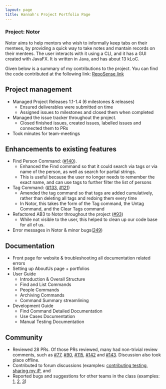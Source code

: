 ```yaml
---
layout: page
title: Hannah's Project Portfolio Page
---
```


### Project: Notor

Notor aims to help mentors who wish to informally keep tabs on their mentees, by providing a quick way to take notes and
mantain records on their mentees. The user interacts with it using a CLI, and it has a GUI created with JavaFX. It is
written in Java, and has about 13 kLoC.

Given below is a summary of my contributions to the project. You can find the code contributed at the following link: [RepoSense link](https://nus-cs2103-ay2122s1.github.io/tp-dashboard/?tabOpen=true&tabType=authorship&tabAuthor=kaixin-hc&tabRepo=AY2122S1-CS2103T-W08-1%2Ftp%5Bmaster%5D&authorshipFileTypes=docs~functional-code~test-code~other&search=AY2122S1-CS2103T-W08-1%2Ftp%5Bmaster%5D&sort=groupTitle&sortWithin=title&since=2021-09-17&timeframe=commit&mergegroup=&groupSelect=groupByRepos&breakdown=false&authorshipIsMergeGroup=false&authorshipIsBinaryFileTypeChecked=false)

## Project management

  * Managed Project Releases 1.1-1.4 (6 milestones & releases)
    * Ensured deliverables were submitted on time
    * Assigned issues to milestones and closed them when completed
  * Managed the issue tracker throughout the project.
    * Closed finished issues, created issues, labelled issues and connected them to PRs
  * Took minutes for team-meetings

## Enhancements to existing features

* Find Person Command: ([#140](https://github.com/AY2122S1-CS2103T-W08-1/tp/pull/140)).
  * Enhanced the Find command so that it could search via tags or via name of the person, as well as search for partial strings.
  * This is useful because the user no longer needs to remember the exact name, and can use tags to further filter the list of persons
* Tag Command: ([#133](https://github.com/AY2122S1-CS2103T-W08-1/tp/pull/133), [#121](https://github.com/AY2122S1-CS2103T-W08-1/tp/pull/121))
  * Amended the tag command so that tags are added cumulatively, rather than deleting all tags and redoing them every time
  * In Notor, this takes the form of the Tag command, the Untag Command, and the Clear Tags command
* Refactored AB3 to Notor throughout the project ([#93](https://github.com/AY2122S1-CS2103T-W08-1/tp/pull/93))
  * While not visible to the user, this helped to clean up our code base for all of us.
* Error messages in Notor & minor bugs([249](https://github.com/AY2122S1-CS2103T-W08-1/tp/pull/249))

## Documentation

  * Front page for website & troubleshooting all documentation related errors
  * Setting up AboutUs page + portfolios
  * User Guide
    * Introduction & Overall Structure
    * Find and List Commands
    * People Commands
    * Archiving Commands
    * Command Summary streamlining
  * Development Guide
    * Find Command Detailed Documentation
    * Use Cases Documentation
    * Manual Testing Documentation

## Community

* Reviewed 28 PRs. Of those PRs reviewed, many had non-trivial review comments, such as [#77](https://github.com/AY2122S1-CS2103T-W08-1/tp/pull/77), [#90](https://github.com/AY2122S1-CS2103T-W08-1/tp/pull/90), [#115](https://github.com/AY2122S1-CS2103T-W08-1/tp/pull/115), [#142](https://github.com/AY2122S1-CS2103T-W08-1/tp/pull/142) and [#143](https://github.com/AY2122S1-CS2103T-W08-1/tp/pull/143). Discussion also took place offline.
* Contributed to forum discussions (examples: [contributing testing](), [sharing my iP](https://github.com/nus-cs2103-AY2122S1/forum/issues/231#issuecomment-936154719), and  
* Reported bugs and suggestions for other teams in the class (examples: [1](https://github.com/kaixin-hc/ped/issues/3), [2](https://github.com/kaixin-hc/ped/issues/5), [3](https://github.com/kaixin-hc/ped/issues/1))
